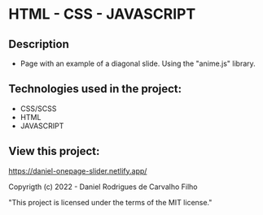 # HTML - CSS - JAVASCRIPT

## Description

- Page with an example of a diagonal slide. Using the "anime.js" library.

## Technologies used in the project:

- CSS/SCSS
- HTML
- JAVASCRIPT

## View this project:

https://daniel-onepage-slider.netlify.app/

Copyrigth (c) 2022 - Daniel Rodrigues de Carvalho Filho

"This project is licensed under the terms of the MIT license."

